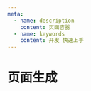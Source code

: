 ```yaml
---
meta:
  - name: description
    content: 页面容器
  - name: keywords
    content: 开发 快速上手
---
```


# 页面生成
